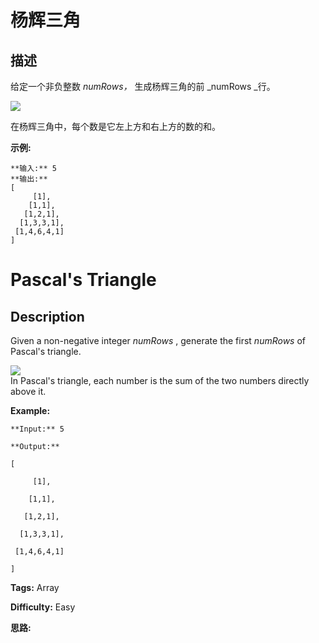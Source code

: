 # 杨辉三角

## 描述

给定一个非负整数  _numRows，_ 生成杨辉三角的前  _numRows  _行。

![](https://upload.wikimedia.org/wikipedia/commons/0/0d/PascalTriangleAnimated2.gif)

在杨辉三角中，每个数是它左上方和右上方的数的和。

**示例:**

    
    
    **输入:** 5
    **输出:**
    [
         [1],
        [1,1],
       [1,2,1],
      [1,3,3,1],
     [1,4,6,4,1]
    ]



# Pascal's Triangle

## Description



Given a non-negative integer  _numRows_ , generate the first _numRows_ of Pascal's triangle.

![](https://upload.wikimedia.org/wikipedia/commons/0/0d/PascalTriangleAnimated2.gif)  
In Pascal's triangle, each number is the sum of the two numbers directly above it.

**Example:**

    
    
    **Input:** 5
    **Output:**
    [
         [1],
        [1,1],
       [1,2,1],
      [1,3,3,1],
     [1,4,6,4,1]
    ]
    


**Tags:** Array

**Difficulty:** Easy

**思路:**
